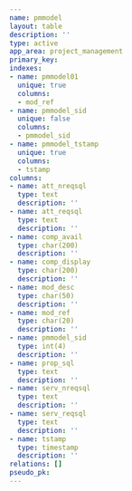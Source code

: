 ```yaml
---
name: pmmodel
layout: table
description: ''
type: active
app_area: project_management
primary_key: 
indexes:
- name: pmmodel01
  unique: true
  columns:
  - mod_ref
- name: pmmodel_sid
  unique: false
  columns:
  - pmmodel_sid
- name: pmmodel_tstamp
  unique: true
  columns:
  - tstamp
columns:
- name: att_nreqsql
  type: text
  description: ''
- name: att_reqsql
  type: text
  description: ''
- name: comp_avail
  type: char(200)
  description: ''
- name: comp_display
  type: char(200)
  description: ''
- name: mod_desc
  type: char(50)
  description: ''
- name: mod_ref
  type: char(20)
  description: ''
- name: pmmodel_sid
  type: int(4)
  description: ''
- name: prop_sql
  type: text
  description: ''
- name: serv_nreqsql
  type: text
  description: ''
- name: serv_reqsql
  type: text
  description: ''
- name: tstamp
  type: timestamp
  description: ''
relations: []
pseudo_pk: 
---
```



